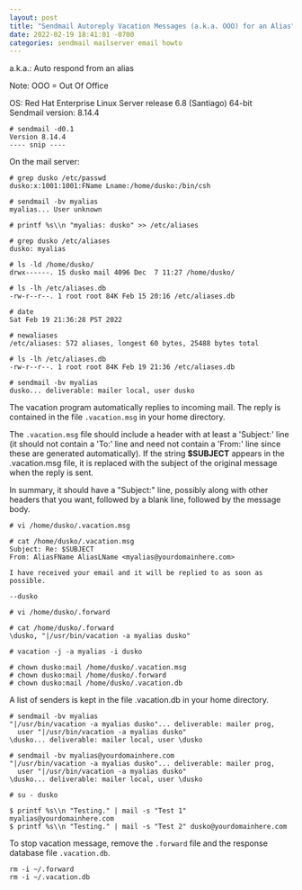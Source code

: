 ```yaml
---
layout: post
title: "Sendmail Autoreply Vacation Messages (a.k.a. OOO) for an Alias"
date: 2022-02-19 18:41:01 -0700 
categories: sendmail mailserver email howto
---
```


a.k.a.: Auto respond from an alias 

Note:  OOO = Out Of Office


OS:  Red Hat Enterprise Linux Server release 6.8 (Santiago) 64-bit  
Sendmail version:  8.14.4

```
# sendmail -d0.1
Version 8.14.4
---- snip ----
```

On the mail server:

```
# grep dusko /etc/passwd
dusko:x:1001:1001:FName Lname:/home/dusko:/bin/csh
```

```
# sendmail -bv myalias
myalias... User unknown
```

```
# printf %s\\n "myalias: dusko" >> /etc/aliases
```

```
# grep dusko /etc/aliases
dusko: myalias
```

```
# ls -ld /home/dusko/
drwx------. 15 dusko mail 4096 Dec  7 11:27 /home/dusko/
```


```
# ls -lh /etc/aliases.db
-rw-r--r--. 1 root root 84K Feb 15 20:16 /etc/aliases.db

# date
Sat Feb 19 21:36:28 PST 2022

# newaliases
/etc/aliases: 572 aliases, longest 60 bytes, 25488 bytes total

# ls -lh /etc/aliases.db
-rw-r--r--. 1 root root 84K Feb 19 21:36 /etc/aliases.db
```


```
# sendmail -bv myalias
dusko... deliverable: mailer local, user dusko 
```


The vacation program automatically replies to incoming mail. 
The reply is contained in the file ```.vacation.msg``` in your home directory.  

The ```.vacation.msg``` file should include a header with at least 
a 'Subject:' line (it should not contain a 'To:' line and need not contain 
a 'From:' line since these are generated automatically).  If the string 
**$SUBJECT** appears in the .vacation.msg file, it is replaced with the 
subject of the original message when the reply is sent.

In summary, it should have a "Subject:" line, possibly along with other 
headers that you want, followed by a blank line, followed by the message body. 


```
# vi /home/dusko/.vacation.msg
```

```
# cat /home/dusko/.vacation.msg
Subject: Re: $SUBJECT
From: AliasFName AliasLName <myalias@yourdomainhere.com>

I have received your email and it will be replied to as soon as possible.

--dusko
```


```
# vi /home/dusko/.forward 
```

```
# cat /home/dusko/.forward 
\dusko, "|/usr/bin/vacation -a myalias dusko"
```


```
# vacation -j -a myalias -i dusko 
```

```
# chown dusko:mail /home/dusko/.vacation.msg
# chown dusko:mail /home/dusko/.forward
# chown dusko:mail /home/dusko/.vacation.db
```

A list of senders is kept in the file .vacation.db in your home directory.


```
# sendmail -bv myalias
"|/usr/bin/vacation -a myalias dusko"... deliverable: mailer prog, 
  user "|/usr/bin/vacation -a myalias dusko"
\dusko... deliverable: mailer local, user \dusko
```


```
# sendmail -bv myalias@yourdomainhere.com
"|/usr/bin/vacation -a myalias dusko"... deliverable: mailer prog, 
  user "|/usr/bin/vacation -a myalias dusko"
\dusko... deliverable: mailer local, user \dusko
```


```
# su - dusko
```


```
$ printf %s\\n "Testing." | mail -s "Test 1" myalias@yourdomainhere.com
$ printf %s\\n "Testing." | mail -s "Test 2" dusko@yourdomainhere.com
```


To stop vacation message, remove the ```.forward``` file and the response 
database file ```.vacation.db```.


```
rm -i ~/.forward 
rm -i ~/.vacation.db
```

